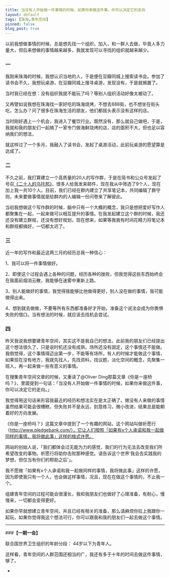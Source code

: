 ```yaml
---
title: 当没有人开始做一件事情的时候，如果你来做这件事，你可以决定它的走向
layout: default
tags: [珠海,青年空间]
pinned: false
blog_post: true
---
```


以前我想做事情的时候，总是想先找一个组织，加入，和一群人去做，毕竟人多力量大，但后来想做的事情越来越多，我就发现可以寻找的组织就越来越少。

### 一

我刚来珠海的时候，我想认识当地的人，于是便在豆瓣同城上搜索读书会。参加了读书会不久，我想玩桌游，在豆瓣同城上搜寻桌游，发现没有，于是就搁置了。

当时我已经在想：没有组织我就不能玩了吗？等别人组织活动好像太被动了。

又再譬如说我想在珠海找一家好吃的珠海烧烤，不想去888街，也不想坐在街头吃，怎么办？问了很多在珠海生活的朋友，他们都摇头表示没有这样的店。

当时刚好遇上一个机会，我进入了餐饮行业。既然没有，那么就自己做吧，于是，我就和我的朋友们一起搞了一家专门做海鲜烧烤的店，店的面积不大，但也足以容纳我们的想法，

就这样过了一个多月，我融入了读书会，发起了桌游活动，此前玩桌游的愿望算是达成了。

### 二

不久之前，我打算建立一个高质量的20人的写作群，于是在简书和公众号发起了号召[《二十人的乌托邦》](http://www.jianshu.com/p/582b911697cd)，很多人给我发来邮件，现在我从中筛选了9个人，现在加上我一共10个人。目前，我们已经在群内建立了共享笔记本，共同编辑了群守则，未来要做事情就是给群内的人编辑一份问卷来了解彼此。

当初我想做这个写作群的时候，脑中只有一个大概的概念，我只是想把爱好写作人都聚集在一起，一起来做可以相互提升的事情。在我发起建立这个群的时候，我还还没有建立群规，还没有想好规划，现在想来，如果等我我有时间花精力将笔记本和群规都搞好，一切都太迟了。

### 三

近一年的写作和最近这两三月的经历总我一种信心：

1、我可以将一件事情做好。

2、即使这个过程会遇上各种的问题，经历各种的挫败，但我觉得这些东西始终会在我面前烟消云散，我能够在迷雾中重新上路。

3、别人能做好的事情，我觉得我能够比他做得更好，别人没在做的事情，我可能做得出来。

4、想到就去做做，不要等所有东西都准备好才开始，准备这个说法会成为你畏惧失败的借口。当有想法的时候，就应该去找机会尝试。

### 四

昨天我说我想要建青年空间，其实这不是我自己的想法，此前我的朋友们已经提出这个想法很久了，只是说时机还没有成熟，场所还没有固定，这个事情还不能做。我倒觉得，这个事情得迈出第一步，不能等有场所，有人的时候才能做这个事情，如果现在没有地方，我就先找人，先找资料，找议题，淡化空间的概念，先聚集一班人，再一起来做一些有意义的事情。

在搜集青年空间文章的时候，又重读了@Oliver Ding那篇文章《你是一座桥吗？》，里面提到一句话：「当没有人开始做一件事情的时候，如果你来做这件事，你可以决定它的走向。」

我觉得用这句话来形容我最近的经历和想法实在是太正确了。做没有人来做的事情虽然结果可能会很槽糕，但失败并不是永远，刻意练习，微小改进，结果总是能朝着好的方向发展。

《你是一座桥吗？》这篇文章中提到了一个有趣的网站，这个网站叫做祈愿行（http://www.pledgebank.com/），它让人们按照「如果有x个人承诺和我一起做同样的事情，我将做此事」这样的格式许愿。

网站的创始人说，「我们都体会过无能为力的感觉，我们的行为无法去改变我们所希望改变的事物。祈愿行将助你击败那种感觉。请告诉这个世界‘我会去实践我的梦想，但仅当有你们的帮助之后’」。

我不愿做「如果有x个人承诺和我一起做同样的事情，我将做此事」这样的许愿，因为即使我只有一个人，也会做这样事情，况且，现在在做这个事情的，不止我一个。

组建青年空间的过程可能会很漫长，我和我朋友们也做好了心理准备，有耐心，慢慢来，一切都会变得更好。

如果你早就想建立青年空间，并且已经有相关的准备，那么请麻烦你拉上我跟你一起玩，如果你觉得我这个想法可行，你可以跟我和我的朋友们一起去做这个事情。


---

###**【一期一会】**

联合国世界卫生组织的年龄分段： 44岁以下为青年人。

这样看，青年空间的人群范围还相当的广，我还有多于十年的时间去做这件事情，够了。

-

